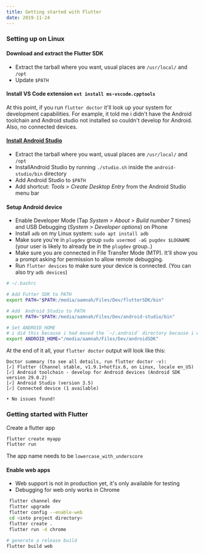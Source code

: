 ```yaml
---
title: Getting started with Flutter
date: 2019-11-24
---
```


### Setting up on Linux

#### Download and extract the Flutter SDK
  - Extract the tarball where you want, usual places are `/usr/local/` and `/opt`
  - Update `$PATH`

#### Install VS Code extension `ext install ms-vscode.cpptools`

At this point, if you run `flutter doctor` it'll look up your system for development capabilities. For example, it told me i didn't have the Android toolchain and Android studio not installed so couldn't develop for Android. Also, no connected devices.

#### [Install Android Studio](https://developer.android.com/studio/install)

  - Extract the tarball where you want, usual places are `/usr/local/` and `/opt`
  - InstallAndroid Studio  by running `./studio.sh` inside the `android-studio/bin` directory
  - Add Android Studio to `$PATH`
  - Add shortcut: _Tools > Create Desktop Entry_ from the Android Studio menu bar

#### Setup Android device

  - Enable Developer Mode (Tap _System > About > Build number_ 7 times) and USB Debugging (_System > Developer options_) on Phone 
  - Install `adb` on my Linux system: `sudo apt install adb`
  - Make sure you're in `plugdev` group `sudo usermod -aG pugdev $LOGNAME` (your user is  likely to already be in the `plugdev` group..)
  - Make sure you are connected in File Transfer Mode (MTP). It'll show you a prompt asking for permission to allow remote debugging.
  - Run `flutter devices` to make sure your device is connected. (You can also try `adb devices`)

```bash
# ~/.bashrc

# Add Futter SDK to PATH
export PATH="$PATH:/media/aamnah/Files/Dev/flutterSDK/bin"

# Add  Android Studio to PATH
export PATH="$PATH:/media/aamnah/Files/Dev/android-studio/bin"

# Set ANDROID_HOME
# i did this because i had moved the `~/.android` directory because i was low on space
export ANDROID_HOME="/media/aamnah/Files/Dev/androidSDK"
```

At the end of it all, your `flutter doctor` output will look like this:

```
Doctor summary (to see all details, run flutter doctor -v):
[✓] Flutter (Channel stable, v1.9.1+hotfix.6, on Linux, locale en_US)
[✓] Android toolchain - develop for Android devices (Android SDK version 29.0.2)
[✓] Android Studio (version 3.5)
[✓] Connected device (1 available)

• No issues found!
```

### Getting started with Flutter

Create a flutter app

```bash
flutter create myapp
flutter run
```

The app name needs to be `lowercase_with_underscore`

#### Enable web apps

- Web support is not in production yet, it's only available for testing
- Debugging for web only works in Chrome

```bash
 flutter channel dev
 flutter upgrade
 flutter config --enable-web
 cd <into project directory>
 flutter create .
 flutter run -d chrome
 ```

 ```bash
 # generate a release build
 flutter build web
 ```
